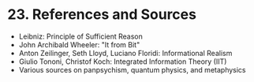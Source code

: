 # 23. References and Sources

- Leibniz: Principle of Sufficient Reason
- John Archibald Wheeler: "It from Bit"
- Anton Zeilinger, Seth Lloyd, Luciano Floridi: Informational Realism
- Giulio Tononi, Christof Koch: Integrated Information Theory (IIT)
- Various sources on panpsychism, quantum physics, and metaphysics
